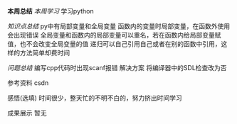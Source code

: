**本周总结**
*本周学习*
学习python

*知识点总结*
py中有局部变量和全局变量
函数内的变量时局部变量，在函数外使用会出现错误
全局变量和函数内的局部变量可以重名，若在函数内给局部变量赋值，也不会改变全局变量的值
递归可以自己引用自己或者在别的函数中引用，这样的方法简单却费时间

*问题总结*
编写cpp代码时出现scanf报错
解决方案
将编译器中的SDL检查改为否

参考资料
csdn

感悟(选填)
时间很少，整天忙的不明不白的，努力挤出时间学习

成果展示
暂无

